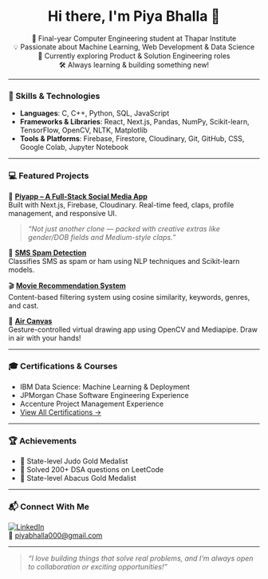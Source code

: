<h1 align="center">Hi there, I'm Piya Bhalla 👋</h1>
<p align="center">
  🚀 Final-year Computer Engineering student at Thapar Institute<br>
  💡 Passionate about Machine Learning, Web Development & Data Science<br>
  🌱 Currently exploring Product & Solution Engineering roles<br>
  🛠️ Always learning & building something new!
</p>

---

### 🧠 Skills & Technologies

- **Languages**: C, C++, Python, SQL, JavaScript  
- **Frameworks & Libraries**: React, Next.js, Pandas, NumPy, Scikit-learn, TensorFlow, OpenCV, NLTK, Matplotlib  
- **Tools & Platforms**: Firebase, Firestore, Cloudinary, Git, GitHub, CSS, Google Colab, Jupyter Notebook  

---

### 💻 Featured Projects

🚀 [**Piyapp – A Full-Stack Social Media App**](https://github.com/piyabhalla/piyapp)  
Built with Next.js, Firebase, Cloudinary. Real-time feed, claps, profile management, and responsive UI.  
> *“Not just another clone — packed with creative extras like gender/DOB fields and Medium-style claps.”*

📱 [**SMS Spam Detection**](https://github.com/piyabhalla/SMS-Spam-Detection)  
Classifies SMS as spam or ham using NLP techniques and Scikit-learn models.  

🎬 [**Movie Recommendation System**](https://github.com/piyabhalla/Movie-Recommendation-System)  
Content-based filtering system using cosine similarity, keywords, genres, and cast.  

🎨 [**Air Canvas**](https://github.com/piyabhalla/Air-Canvas)  
Gesture-controlled virtual drawing app using OpenCV and Mediapipe. Draw in air with your hands!

---

### 🎓 Certifications & Courses

- IBM Data Science: Machine Learning & Deployment  
- JPMorgan Chase Software Engineering Experience  
- Accenture Project Management Experience  
- [View All Certifications →](https://drive.google.com/drive/folders/1SR7pX3ds9t3KW-vbqaUywt2t9iG-ADij)

---

### 🏆 Achievements

- 🥇 State-level Judo Gold Medalist  
- 🧠 Solved 200+ DSA questions on LeetCode  
- 🥇 State-level Abacus Gold Medalist  

---

### 📬 Connect With Me

[![LinkedIn](https://img.shields.io/badge/LinkedIn-blue?style=flat-square&logo=linkedin)](https://www.linkedin.com/in/piya-bhalla-b67903336)  
📧 piyabhalla000@gmail.com

---

> _“I love building things that solve real problems, and I’m always open to collaboration or exciting opportunities!”_


